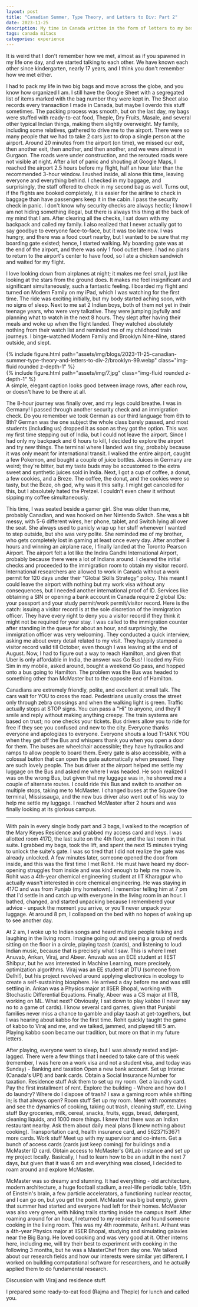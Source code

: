 ```yaml
---
layout: post
title: "Canadian Summer, Type Theory, and Letters to Div: Part 2"
date: 2023-11-25
description: My time in Canada written in the form of letters to my best friend
tags: canada mitacs
categories: experience
---
```


It is weird that I don't remember how we met, almost as if you spawned in my life one day, and we started talking to each other. We have known each other since kindergarten, nearly 17 years, and I think you don't remember how we met either.

I had to pack my life in two big bags and move across the globe, and you know how organized I am. I still have the Google Sheet with a segregated list of items marked with the bag number they were kept in. The Sheet also records every transaction I made in Canada, but maybe I overdo this stuff sometimes. The packing process was smooth, but on the last day, my bags were stuffed with ready-to-eat food, Theple, Dry Fruits, Masale, and several other typical Indian things, making them slightly overweight. My family, including some relatives, gathered to drive me to the airport. There were so many people that we had to take 2 cars just to drop a single person at the airport. Around 20 minutes from the airport (on time), we missed our exit, then another exit, then another, and then another, and we were almost in Gurgaon. The roads were under construction, and the rerouted roads were not visible at night. After a lot of panic and shouting at Google Maps, I reached the airport 2.5 hours before my flight, half an hour later than the recommended 3-hour window. I rushed inside, all alone this time, leaving everyone and everything behind. I checked in my baggage, and surprisingly, the staff offered to check in my second bag as well. Turns out, if the flights are booked completely, it is easier for the airline to check in baggage than have passengers keep it in the cabin. I pass the security check in panic. I don't know why security checks are always hectic; I know I am not hiding something illegal, but there is always this thing at the back of my mind that I am. After clearing all the checks, I sat down with my backpack and called my family. I also realized that I never actually got to say goodbye to everyone face-to-face, but it was too late now. I was hungry, and there was a food court nearby, but I wanted to be sure that my boarding gate existed; hence, I started walking. My boarding gate was at the end of the airport, and there was only 1 food outlet there. I had no plans to return to the airport's center to have food, so I ate a chicken sandwich and waited for my flight.

I love looking down from airplanes at night; it makes me feel small, just like looking at the stars from the ground does. It makes me feel insignificant and significant simultaneously, such a fantastic feeling. I boarded my flight and turned on Modern Family on my iPad, which I was watching for the first time. The ride was exciting initially, but my body started aching soon, with no signs of sleep. Next to me sat 2 Indian boys, both of them not yet in their teenage years, who were very talkative. They were jumping joyfully and planning what to watch in the next 8 hours. They slept after having their meals and woke up when the flight landed. They watched absolutely nothing from their watch list and reminded me of my childhood train journeys. I binge-watched Modern Family and Brooklyn Nine-Nine, stared outside, and slept. 

<div class="row mt-3">
    <div class="col-sm mt-3 mt-md-0">
        {% include figure.html path="assets/img/blogs/2023-11-25-canadian-summer-type-theory-and-letters-to-div-2/brooklyn-99.webp" class="img-fluid rounded z-depth-1" %}
    </div>
    <div class="col-sm mt-3 mt-md-0">
        {% include figure.html path="assets/img/7.jpg" class="img-fluid rounded z-depth-1" %}
    </div>
</div>
<div class="caption">
    A simple, elegant caption looks good between image rows, after each row, or doesn't have to be there at all.
</div>

The 8-hour journey was finally over, and my legs could breathe. I was in Germany! I passed through another security check and an immigration check. Do you remember we took German as our third language from 6th to 8th? German was the one subject the whole class barely passed, and most students (including us) dropped it as soon as they got the option. This was my first time stepping out of India, but I could not leave the airport. Since I had only my backpack and 6 hours to kill, I decided to explore the airport and try new things. The terminal where I landed was tiny, probably because it was only meant for international transit. I walked the entire airport, caught a few Pokemon, and bought a couple of juice bottles. Juices in Germany are weird; they're bitter, but my taste buds may be accustomed to the extra sweet and synthetic juices sold in India. Next, I got a cup of coffee, a donut, a few cookies, and a Breze. The coffee, the donut, and the cookies were so tasty, but the Beze, oh god, why was it this salty. I might get canceled for this, but I absolutely hated the Pretzel. I couldn't even chew it without sipping my coffee simultaneously.

This time, I was seated beside a gamer girl. She was older than me, probably Canadian, and was hooked on her Nintendo Switch. She was a bit messy, with 5-6 different wires, her phone, tablet, and Switch lying all over the seat. She always used to panicly wrap up her stuff whenever I wanted to step outside, but she was very polite. She reminded me of my brother, who gets completely lost in gaming at least once every day. After another 8 hours and winning an airplane race, I finally landed at the Toronto Pearson Airport. The airport felt a lot like the Indira Gandhi International Airport, probably because there were a lot of Indians around. I cleared the initial checks and proceeded to the immigration room to obtain my visitor record. International researchers are allowed to work in Canada without a work permit for 120 days under their "Global Skills Strategy" policy. This meant I could leave the airport with nothing but my work visa without any consequences, but I needed another international proof of ID. Services like obtaining a SIN or opening a bank account in Canada require 2 global IDs: your passport and your study permit/work permit/visitor record. Here is the catch: issuing a visitor record is at the sole discretion of the immigration officer. They have every right to deny you a visitor record if they think it might not be required for your stay. I was called to the immigration counter after standing in the queue for about an hour, and surprisingly, the immigration officer was very welcoming. They conducted a quick interview, asking me about every detail related to my visit. They happily stamped a visitor record valid till October, even though I was leaving at the end of August. Now, I had to figure out a way to reach Hamilton, and given that Uber is only affordable in India, the answer was Go Bus! I loaded my Fido Sim in my mobile, asked around, bought a weekend Go pass, and hopped onto a bus going to Hamilton. The problem was the Bus was headed to something other than McMaster but to the opposite end of Hamilton.

Canadians are extremely friendly, polite, and excellent at small talk. The cars wait for YOU to cross the road. Pedestrians usually cross the street only through zebra crossings and when the walking light is green. Traffic actually stops at STOP signs. You can pass a "Hi" to anyone, and they'll smile and reply without making anything creepy. The train systems are based on trust; no one checks your tickets. Bus drivers allow you to ride for free if they see you confused and new to the city. Everyone thanks everyone and apologizes to everyone. Everyone shouts a loud THANK YOU when they get off the Bus and whispers thank you when you open a door for them. The buses are wheelchair accessible; they have hydraulics and ramps to allow people to board them. Every gate is also accessible, with a colossal button that can open the gate automatically when pressed. They are such lovely people. The bus driver at the airport helped me settle my luggage on the Bus and asked me where I was headed. He soon realized I was on the wrong Bus, but given that my luggage was in, he showed me a couple of alternate routes. I could ride this Bus and switch to another on multiple stops, taking me to McMaster. I changed buses at the Square One terminal, Mississauga, and the new bus driver also went out of his way to help me settle my luggage. I reached McMaster after 2 hours and was finally looking at its glorious campus.

---

With pain in every single body part and 3 bags, I walked to the reception of the Mary Keyes Residence and grabbed my access card and keys. I was allotted room 417D, the last suite on the 4th floor, and the last room in that suite. I grabbed my bags, took the lift, and spent the next 15 minutes trying to unlock the suite's gate. I was so tired that I did not realize the gate was already unlocked. A few minutes later, someone opened the door from inside, and this was the first time I met Rohit. He must have heard my door-opening struggles from inside and was kind enough to help me move in. Rohit was a 4th-year chemical engineering student at IIT Kharagpur who actually wasn't interested in core chemical engineering. He was staying in 417C and was from Punjab (my hometown). I remember telling him at 7 pm that I'd settle in and catch up with everyone in the living room in an hour. I bathed, changed, and started unpacking because I remembered your advice - unpack the moment you arrive, or you'll never unpack your luggage. At around 8 pm, I collapsed on the bed with no hopes of waking up to see another day.

At 2 am, I woke up to Indian songs and heard multiple people talking and laughing in the living room. Imagine going out and seeing a group of nerds sitting on the floor in a circle, playing taash (cards), and listening to loud Indian music, because that is precisely what I saw. This is where I met Anuvab, Ankan, Viraj, and Abeer. Anuvab was an ECE student at IIEST Shibpur, but he was interested in Machine Learning, more precisely, optimization algorithms. Viraj was an EE student at DTU (someone from Delhi!), but his project revolved around applying electronics in ecology to create a self-sustaining biosphere. He arrived a day before me and was still settling in. Ankan was a Physics major at IISER Bhopal, working with Stochastic Differential Equations. Finally, Abeer was a CS major at IITB, working on ML. What next? Obviously, I sat down to play kabbo (I never say no to a game of cards). I know several card games, given that Punjabi families never miss a chance to gamble and play taash at get-togethers, but I was hearing about kabbo for the first time. Rohit quickly taught the game of kabbo to Viraj and me, and we talked, jammed, and played till 5 am. Playing kabbo soon became our tradition, but more on that in my future letters.

After playing, everyone went to sleep, but I was already rested and jet-lagged. There were a few things that I needed to take care of this week (remember, I was here on a work visa and not a student visa, and today was Sunday) -
Banking and taxation
Open a new bank account.
Set up Interac (Canada's UPI) and bank cards.
Obtain a Social Insurance Number for taxation.
Residence stuff
Ask them to set up my room.
Get a laundry card.
Pay the first installment of rent.
Explore the building - Where and how do I do laundry? Where do I dispose of trash? I saw a gaming room while shifting in; is that always open?
Room stuff
Set up my room.
Meet with roommates and see the dynamics of cooking, taking out trash, cleaning stuff, etc.
Living stuff
Buy groceries, milk, cereal, snacks, fruits, eggs, bread, detergent, cleaning liquids, and 1000 more things.
I knew that there was an Indian restaurant nearby. Ask them about daily meal plans (I knew nothing about cooking).
Transportation card, health insurance card, and 56237153671 more cards.
Work stuff
Meet up with my supervisor and co-intern.
Get a bunch of access cards (cards just keep coming) for buildings and a McMaster ID card.
Obtain access to McMaster's GitLab instance and set up my project locally.
Basically, I had to learn how to be an adult in the next 7 days, but given that it was 6 am and everything was closed, I decided to roam around and explore McMaster.

McMaster was so dreamy and stunning. It had everything - old architecture, modern architecture, a huge football stadium, a real-life periodic table, 1/5th of Einstein's brain, a few particle accelerators, a functioning nuclear reactor, and I can go on, but you get the point. McMaster was big but empty, given that summer had started and everyone had left for their homes. McMaster was also very green, with hiking trails starting inside the campus itself. After roaming around for an hour, I returned to my residence and found someone cooking in the living room. This was my 4th roommate, Arihant. Arihant was a 4th-year Physics major at IISER Bhopal, studying and simulating galaxies near the Big Bang. He loved cooking and was very good at it. Other interns here, including me, will try their best to experiment with cooking in the following 3 months, but he was a MasterChef from day one. We talked about our research fields and how our interests were similar yet different. I worked on building computational software for researchers, and he actually applied them to do fundamental research.

Discussion with Viraj and residence stuff.

I prepared some ready-to-eat food (Rajma and Theple) for lunch and called you. 